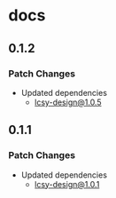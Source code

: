 # docs

## 0.1.2

### Patch Changes

- Updated dependencies
  - lcsy-design@1.0.5

## 0.1.1

### Patch Changes

- Updated dependencies
  - lcsy-design@1.0.1
